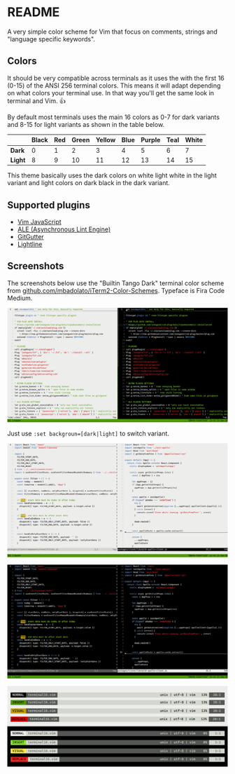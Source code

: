 # README
A very simple color scheme for Vim that focus on comments, strings and "language specific keywords".

## Colors
It should be very compatible across terminals as it uses the  with the first 16 (0-15) of the ANSI 256 terminal colors. This means it will adapt depending on what colors your terminal use. In that way you'll get the same look in terminal and Vim. :thumbsup:

By default most terminals uses the main 16 colors as 0-7 for dark variants and 8-15 for light variants as shown in the table below.

|           | Black | Red | Green | Yellow | Blue | Purple | Teal | White |
| ---       | ---   | --- | ---   | ---    | ---  | ---    | ---  | ---   |
| __Dark__  | 0     | 1   | 2     | 3      | 4    | 5      | 6    | 7     |
| __Light__ | 8     | 9   | 10    | 11     | 12   | 13     | 14   | 15    |

This theme basically uses the dark colors on white light white in the light variant and light colors on dark black in the dark variant.

## Supported plugins
- [Vim JavaScript](https://github.com/pangloss/vim-javascript)
- [ALE (Asynchronous Lint Engine)](https://github.com/dense-analysis/ale)
- [GitGutter](https://github.com/airblade/vim-gitgutter)
- [Lightline](https://github.com/itchyny/lightline.vim)

## Screenshots
The screenshots below use the "Builtin Tango Dark" terminal color scheme from [github.com/mbadolato/iTerm2-Color-Schemes](https://github.com/mbadolato/iTerm2-Color-Schemes). Typeface is Fira Code Medium.

![Terminal 16 color scheme in both dark and light variants](https://raw.githubusercontent.com/primalivet/vim-terminal16/master/screenshots/light_and_dark.png)

Just use `:set backgroun=[dark|light]` to switch variant.

![Terminal 16 color scheme showing JavaScript in light variant](https://raw.githubusercontent.com/primalivet/vim-terminal16/master/screenshots/javscript_light.png)

![Terminal 16 color scheme showing JavaScript in dark variant](https://raw.githubusercontent.com/primalivet/vim-terminal16/master/screenshots/javscript_dark.png)

![Terminal 16 color scheme showing Lightline in light and dark variant](https://raw.githubusercontent.com/primalivet/vim-terminal16/master/screenshots/lightline.png)
